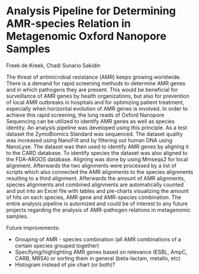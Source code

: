 # Analysis Pipeline for Determining AMR-species Relation in Metagenomic Oxford Nanopore Samples
Freek de Kreek, Chadi Sunario Sakidin

The threat of antimicrobial resistance (AMR) keeps growing worldwide. There is a demand for rapid screening methods to determine AMR genes and in which pathogens they are present. This would be beneficial for surveillance of AMR genes by health organizations, but also for prevention of local AMR outbreaks in hospitals and for optimizing patient treatment, especially when horizontal evolution of AMR genes is involved. In order to achieve this rapid screening, the long reads of Oxford Nanopore Sequencing can be utilized to identify AMR genes as well as species identity. An analysis pipeline was developed using this principle. As a test dataset the ZymoBiomics Standard was sequenced. The dataset quality was increased using NanoFilt and by filtering out human DNA using NanoLyse. The dataset was then used to identify AMR genes by aligning it to the CARD database. To identify species the dataset was also aligned to the FDA-ARGOS database. Aligning was done by using Mmseqs2 for local alignment. Afterwards the two alignments were processed by a list of scripts which also connected the AMR alignments to the species alignments resulting to a third alignment. Afterwards the amount of AMR alignments, species alignments and combined alignments are automatically counted and put into an Excel file with tables and pie-charts visualizing the amount of hits on each species, AMR gene and AMR-species combination. The entire analysis pipeline is automized and could be of interest to any future projects regarding the analysis of AMR-pathogen relations in metagenomic samples.

Future improvements:

- Grouping of AMR - species combination (all AMR combinations of a certain species grouped together)
- Specifying/highlighting AMR genes based on relevance (ESBL, AmpC, CARB, MRSA) or sorting them in general (beta-lactam, metallo, etc)
- Histogram instead of pie chart (or both)?
